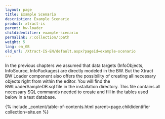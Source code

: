 ```yaml
---
layout: page
title: Example Scenario
description: Example Scenario
product: xtract-is
parent: bw-loader
childidentifier: example-scenario
permalink: /:collection/:path
weight: 5
lang: en_GB
old_url: /Xtract-IS-EN/default.aspx?pageid=example-scenario
---
```


In the previous chapters we assumed that data targets (InfoObjects, InfoSource, InfoPackages) are directly modeled in the BW. But the Xtract BW Loader component also offers the possibility of creating all necessary objects right from within the editor.
You will find the BWLoaderSampleDB.sql file in the installation directory. This file contains all necessary SQL commands needed to create and fill in the tables used below in a test database.

{% include _content/table-of-contents.html parent=page.childidentifier collection=site.en %}
